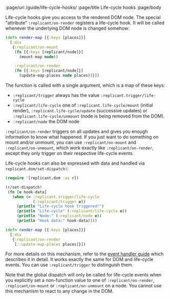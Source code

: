 :page/uri /guide/life-cycle-hooks/
:page/title Life-cycle hooks
:page/body

Life-cycle hooks give you access to the rendered DOM node. The special
"attribute" `:replicant/on-render` registers a life-cycle hook. It will be
called whenever the underlying DOM node is changed somehow:

```clj
(defn render-map [{:keys [places]}]
  [:div
   {:replicant/on-mount
    (fn [{:keys [replicant/node]}]
      (mount-map node))

    :replicant/on-render
    (fn [{:keys [replicant/node]}]
      (update-map-places node places))}])
```

The function is called with a single argument, which is a map of these keys:

- `:replicant/trigger` always has the value `:replicant.trigger/life-cycle`
- `:replicant/life-cycle` one of `:replicant.life-cycle/mount` (initial render),
  `:replicant.life-cycle/update` (successive updates) or
  `:replicant.life-cycle/unmount` (node is being removed from the DOM).
- `:replicant/node` the DOM node

`:replicant/on-render` triggers on all updates and gives you enough information
to know what happened. If you just want to do something on mount and/or unmount,
you can use `:replicant/on-mount` and `:replicant/on-unmount`, which work
exactly like `:replicant/on-render`, except they only trigger on their
respective life-cycle events.

Life-cycle hooks can also be expressed with data and handled via
`replicant.dom/set-dispatch!`:

```clj
(require '[replicant.dom :as r])

(r/set-dispatch!
 (fn [e hook-data]
   (when (= :replicant.trigger/life-cycle
            (:replicant/trigger e))
     (println "Life-cycle hook triggered!")
     (println "Life-cycle" (:replicant/life-cycle e))
     (println "Node:" (:replicant/node e))
     (println "Hook data:" hook-data))))

(defn render-map [{:keys [places]}]
  [:div
   {:replicant/on-render
    [::update-map-places places]}])
```

For more details on this mechanism, refer to the [event handler
guide](/guide/event-handlers/) which describes it in detail. It works exactly
the same for DOM and life-cycle events. You can use `:replicant/trigger` to
distinguish them.

Note that the global dispatch will only be called for life-cycle events when you
explicitly set a non-function value to one of `:replicant/on-render`,
`:replicant/on-mount` or `:replicant/on-unmount` on a node. You cannot use this
mechanism to react to any change in the DOM.
